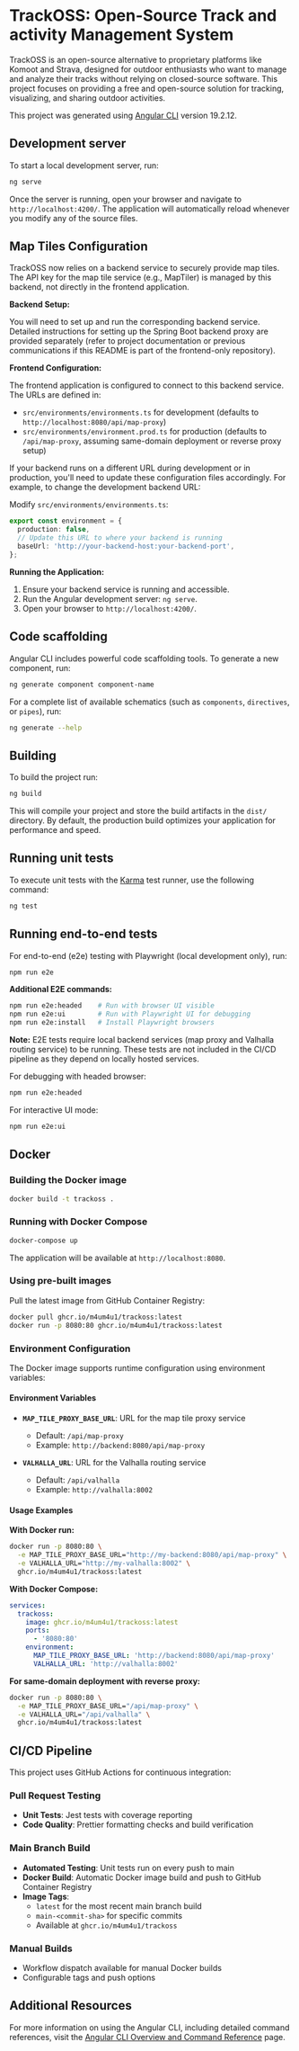 # TrackOSS: Open-Source Track and activity Management System

TrackOSS is an open-source alternative to proprietary platforms like Komoot and Strava, designed for outdoor enthusiasts who want to manage and analyze their tracks without relying on closed-source software. This project focuses on providing a free and open-source solution for tracking, visualizing, and sharing outdoor activities.

This project was generated using [Angular CLI](https://github.com/angular/angular-cli) version 19.2.12.

## Development server

To start a local development server, run:

```bash
ng serve
```

Once the server is running, open your browser and navigate to `http://localhost:4200/`. The application will automatically reload whenever you modify any of the source files.

## Map Tiles Configuration

TrackOSS now relies on a backend service to securely provide map tiles. The API key for the map tile service (e.g., MapTiler) is managed by this backend, not directly in the frontend application.

**Backend Setup:**

You will need to set up and run the corresponding backend service. Detailed instructions for setting up the Spring Boot backend proxy are provided separately (refer to project documentation or previous communications if this README is part of the frontend-only repository).

**Frontend Configuration:**

The frontend application is configured to connect to this backend service. The URLs are defined in:

- `src/environments/environments.ts` for development (defaults to `http://localhost:8080/api/map-proxy`)
- `src/environments/environment.prod.ts` for production (defaults to `/api/map-proxy`, assuming same-domain deployment or reverse proxy setup)

If your backend runs on a different URL during development or in production, you'll need to update these configuration files accordingly. For example, to change the development backend URL:

Modify `src/environments/environments.ts`:

```typescript
export const environment = {
  production: false,
  // Update this URL to where your backend is running
  baseUrl: 'http://your-backend-host:your-backend-port',
};
```

**Running the Application:**

1.  Ensure your backend service is running and accessible.
2.  Run the Angular development server: `ng serve`.
3.  Open your browser to `http://localhost:4200/`.

## Code scaffolding

Angular CLI includes powerful code scaffolding tools. To generate a new component, run:

```bash
ng generate component component-name
```

For a complete list of available schematics (such as `components`, `directives`, or `pipes`), run:

```bash
ng generate --help
```

## Building

To build the project run:

```bash
ng build
```

This will compile your project and store the build artifacts in the `dist/` directory. By default, the production build optimizes your application for performance and speed.

## Running unit tests

To execute unit tests with the [Karma](https://karma-runner.github.io) test runner, use the following command:

```bash
ng test
```

## Running end-to-end tests

For end-to-end (e2e) testing with Playwright (local development only), run:

```bash
npm run e2e
```

**Additional E2E commands:**

```bash
npm run e2e:headed    # Run with browser UI visible
npm run e2e:ui        # Run with Playwright UI for debugging
npm run e2e:install   # Install Playwright browsers
```

**Note:** E2E tests require local backend services (map proxy and Valhalla routing service) to be running. These tests are not included in the CI/CD pipeline as they depend on locally hosted services.

For debugging with headed browser:

```bash
npm run e2e:headed
```

For interactive UI mode:

```bash
npm run e2e:ui
```

## Docker

### Building the Docker image

```bash
docker build -t trackoss .
```

### Running with Docker Compose

```bash
docker-compose up
```

The application will be available at `http://localhost:8080`.

### Using pre-built images

Pull the latest image from GitHub Container Registry:

```bash
docker pull ghcr.io/m4um4u1/trackoss:latest
docker run -p 8080:80 ghcr.io/m4um4u1/trackoss:latest
```

### Environment Configuration

The Docker image supports runtime configuration using environment variables:

#### Environment Variables

- **`MAP_TILE_PROXY_BASE_URL`**: URL for the map tile proxy service
  - Default: `/api/map-proxy`
  - Example: `http://backend:8080/api/map-proxy`

- **`VALHALLA_URL`**: URL for the Valhalla routing service
  - Default: `/api/valhalla`
  - Example: `http://valhalla:8002`

#### Usage Examples

**With Docker run:**

```bash
docker run -p 8080:80 \
  -e MAP_TILE_PROXY_BASE_URL="http://my-backend:8080/api/map-proxy" \
  -e VALHALLA_URL="http://my-valhalla:8002" \
  ghcr.io/m4um4u1/trackoss:latest
```

**With Docker Compose:**

```yaml
services:
  trackoss:
    image: ghcr.io/m4um4u1/trackoss:latest
    ports:
      - '8080:80'
    environment:
      MAP_TILE_PROXY_BASE_URL: 'http://backend:8080/api/map-proxy'
      VALHALLA_URL: 'http://valhalla:8002'
```

**For same-domain deployment with reverse proxy:**

```bash
docker run -p 8080:80 \
  -e MAP_TILE_PROXY_BASE_URL="/api/map-proxy" \
  -e VALHALLA_URL="/api/valhalla" \
  ghcr.io/m4um4u1/trackoss:latest
```

## CI/CD Pipeline

This project uses GitHub Actions for continuous integration:

### Pull Request Testing

- **Unit Tests**: Jest tests with coverage reporting
- **Code Quality**: Prettier formatting checks and build verification

### Main Branch Build

- **Automated Testing**: Unit tests run on every push to main
- **Docker Build**: Automatic Docker image build and push to GitHub Container Registry
- **Image Tags**:
  - `latest` for the most recent main branch build
  - `main-<commit-sha>` for specific commits
  - Available at `ghcr.io/m4um4u1/trackoss`

### Manual Builds

- Workflow dispatch available for manual Docker builds
- Configurable tags and push options

## Additional Resources

For more information on using the Angular CLI, including detailed command references, visit the [Angular CLI Overview and Command Reference](https://angular.dev/tools/cli) page.
